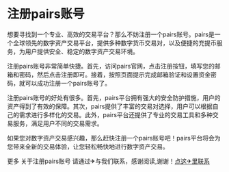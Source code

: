 # 注册pairs账号

想要寻找到一个专业、高效的交易平台？那么不妨注册一个pairs账号。pairs是一个全球领先的数字资产交易平台，提供多种数字货币交易对，以及便捷的充提币服务，为用户提供安全、稳定的数字资产交易环境。

注册pairs账号非常简单快捷。首先，访问pairs官网，点击注册按钮，填写您的邮箱和密码，然后点击注册即可。接着，按照页面提示完成邮箱验证和设置资金密码，就可以成功注册一个pairs账号了。

注册pairs账号的好处有很多。首先，pairs平台拥有强大的安全防护措施，用户的资产得到了有效的保障。其次，pairs提供了丰富的交易对选择，用户可以根据自己的需求进行多样化的交易。此外，pairs平台还提供了专业的交易工具和多种交易服务，满足用户不同的交易需求。

如果您对数字资产交易感兴趣，那么赶快注册一个pairs账号吧！pairs平台将会为您带来全新的交易体验，让您轻松畅快地进行数字资产交易。

更多 关于注册pairs账号 请通过✈与我们联系，感谢阅读,谢谢！[点这✈里联系](https://add.k02.cc)